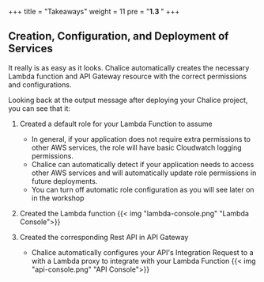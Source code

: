 +++
title = "Takeaways"
weight = 11
pre = "<b>1.3 </b>"
+++

## Creation, Configuration, and Deployment of Services

It really is as easy as it looks. Chalice automatically creates the necessary Lambda function and API Gateway resource with the correct permissions and configurations.

Looking back at the output message after deploying your Chalice project, you can see that it:
1. Created a default role for your Lambda Function to assume
    - In general, if your application does not require extra permissions to other AWS services, the role will have basic Cloudwatch logging permissions.
    - Chalice can automatically detect if your application needs to access other AWS services and will automatically update role permissions in future deployments.
    - You can turn off automatic role configuration as you will see later on in the workshop

2. Created the Lambda function
{{< img "lambda-console.png" "Lambda Console">}}
3. Created the corresponding Rest API in API Gateway
    - Chalice automatically configures your API's Integration Request to a with a Lambda proxy to integrate with your Lambda Function
{{< img "api-console.png" "API Console">}}
